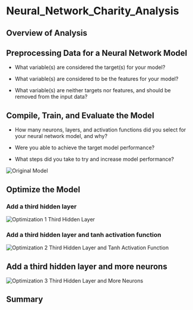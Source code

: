 # Neural_Network_Charity_Analysis

## Overview of Analysis



## Preprocessing Data for a Neural Network Model

- What variable(s) are considered the target(s) for your model?

- What variable(s) are considered to be the features for your model?

- What variable(s) are neither targets nor features, and should be removed from the input data?

## Compile, Train, and Evaluate the Model

- How many neurons, layers, and activation functions did you select for your neural network model, and why?

- Were you able to achieve the target model performance?

- What steps did you take to try and increase model performance?

![Original Model](https://user-images.githubusercontent.com/90656004/155061006-32c5f346-57ea-425e-80ac-f2c1d1d78c65.PNG)


## Optimize the Model

### Add a third hidden layer

![Optimization 1 Third Hidden Layer](https://user-images.githubusercontent.com/90656004/155060909-2a4c6e61-a7c4-4b52-ae5b-8754d23078e3.PNG)


### Add a third hidden layer and tanh activation function

![Optimization 2 Third Hidden Layer and Tanh Activation Function](https://user-images.githubusercontent.com/90656004/155060915-6e84c70b-cd86-44b6-b7b7-ecd851664eef.PNG)


## Add a third hidden layer and more neurons

![Optimization 3 Third Hidden Layer and More Neurons](https://user-images.githubusercontent.com/90656004/155060921-d5c2c7f9-b43c-4866-b1d7-d3630850144b.PNG)


## Summary
